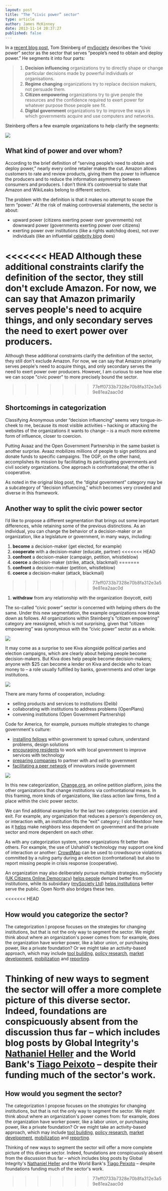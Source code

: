 ```yaml
---
layout: post
title: "The “civic power” sector"
type: article
author: James McKinney
date: 2013-11-14 20:37:27
published: false
---
```

In a [recent blog post](http://www.mysociety.org/2013/08/05/what-should-we-do-about-the-naming-deficitsurplus-part-2/), Tom Steinberg of [mySociety](http://mysociety.org/) describes the “civic power” sector as the sector that serves “people’s need to obtain and deploy power.” He segments it into four parts:

>1. **Decision influencing** organizations try to directly shape or change particular decisions made by powerful individuals or organisations.
>1. **Regime changing** organizations try to replace decision makers, not persuade them.
>1. **Citizen empowering** organizations try to give people the resources and the confidence required to exert power for whatever purpose those people see fit.
>1. **Digital government** organizations try to improve the ways in which governments acquire and use computers and networks.

Steinberg offers a few example organizations to help clarify the segments:

![](/img/blog/2013-11-14-civic-power-original.png)

## What kind of power and over whom?

According to the brief definition of “serving people’s need to obtain and deploy power,” nearly every online retailer makes the cut. Amazon allows customers to rate and review products, giving them the power to influence the producers and to reduce the information asymmetry between consumers and producers. I don’t think it’s controversial to state that Amazon and WikiLeaks belong to different sectors.

The problem with the definition is that it makes no attempt to scope the term “power.” At the risk of making controversial statements, the sector is about:

* upward power (citizens exerting power over governments) not downward power (governments exerting power over citizens)
* exerting power over institutions (like a rights watchdog does), not over individuals (like an influential [celebrity blog](http://perezhilton.com/) does)

<<<<<<< HEAD
Although these additional constraints clarify the definition of the sector, they still don't exclude Amazon. For now, we can say that Amazon primarily serves people's need to acquire things, and only secondary serves the need to exert power over producers.
=======
Although these additional constraints clarify the definition of the sector, they still don't exclude Amazon. For now, we can say that Amazon primarily serves people's need to acquire things, and only secondary serves the need to exert power over producers. However, I am curious to see how else we can scope "civic power" to more precisely bound the sector.
>>>>>>> 77eff0733b7328e70b8fa312e3a59e81ea2aac0d

## Shortcomings in categorization

Classifying Anonymous under “decision influencing” seems very tongue-in-cheek to me, because its most visible activities – hacking or attacking the websites of the organizations it wants to change – is a much more extreme form of influence, closer to coercion.

Putting Avaaz and the Open Government Partnership in the same basket is another surprise. Avaaz mobilizes millions of people to sign petitions and donate funds to specific campaigns. The OGP, on the other hand, accomplishes its mission by facilitating its participating governments and civil society organizations. One approach is confrontational; the other is cooperative.

As noted in the original blog post, the “digital government” category may be a subcategory of “decision influencing,” which becomes very crowded and diverse in this framework.

## Another way to split the civic power sector

I’d like to propose a different segmentation that brings out some important differences, while retaining some of the previous distinctions. As an individual, you can change the behavior of a decision-maker or an organization, like a legislature or government, in many ways, including:

1. **become** a decision-maker (get elected, for example)
1. **cooperate** with a decision-maker (educate, partner)
<<<<<<< HEAD
1. **confront** a decision-maker (campaign, petition, whistleblow)
1. **coerce** a decision-maker (strike, attack, blackmail)
=======
1. **confront** a decision-maker (petition, whistleblow)
1. **coerce** a decision-maker (attack, blackmail)
>>>>>>> 77eff0733b7328e70b8fa312e3a59e81ea2aac0d
1. **withdraw** from any relationship with the organization (boycott, exit)

The so-called “civic power” sector is concerned with helping others do the same. Under this new segmentation, the example organizations now break down as follows. All organizations within Steinberg's ”citizen empowering” category are reassigned, which is not surprising, given that ”citizen empowering” was synonymous with the “civic power” sector as a whole.

![](/img/blog/2013-11-14-civic-power-become.jpg)

It may come as a surprise to see Kiva alongside political parties and election campaigns, which are clearly about helping people become decision-makers. But Kiva does help people become decision-makers; anyone with $25 can become a lender on Kiva and decide who to loan money to – a role usually fulfilled by banks, governments and other large institutions.

![](/img/blog/2013-11-14-civic-power-cooperate.jpg)

There are many forms of cooperation, including:

* selling products and services to institutions (Delib)
* collaborating with institutions to address problems (OpenPlans)
* convening institutions (Open Government Partnership)

Code for America, for example, pursues multiple strategies to change government's culture:

* [installing fellows](http://www.codeforamerica.org/fellows/) within government to spread culture, understand problems, design solutions
* [encouraging residents](http://brigade.codeforamerica.org/) to work with local government to improve services with technology
* [preparing companies](http://www.codeforamerica.org/startups/) to partner with and sell to government
* [facilitating a peer network](http://peernetwork.in/) of innovators inside government

![](/img/blog/2013-11-14-civic-power-confront.jpg)

In this new categorization, [Change.org](http://change.org/), an online petition platform, joins the other organizations that change institutions via confrontational means. In this framing, more kinds of organizations, like class action law firms, find a place within the civic power sector.

We can find additional examples for the last two categories: coercion and exit. For example, any organization that reduces a person's dependency on, or interaction with, an institution fits the “exit” category; I slot Nextdoor here as it [helps](https://nextdoor.com/manifesto/) make neighbors less dependent on government and the private sector and more dependent on each other.

As with any categorization system, some organizations fit better than others. For example, the use of Ushahidi's technology may support one kind of interaction or another: [CrowdMap](https://crowdmap.com/) can be used to crowdsource violations committed by a ruling party during an election (confrontational) but also to report missing people in crisis response (cooperative).

An organization may also deliberately pursue multiple strategies. mySociety ([UK Citizens Online Democracy](http://opencorporates.com/companies/gb/03277032)) [helps people](http://www.mysociety.org/stream/uk/) demand better from institutions, while its subsidiary ([mySociety Ltd](http://opencorporates.com/companies/gb/05798215)) [helps institutions](http://www.mysociety.org/stream/services/) better serve the public. Open North also bridges these two.

<<<<<<< HEAD
## How would you categorize the sector?

The categorization I propose focuses on the strategies for changing institutions, but that is not the only way to segment the sector. We might think about where an organization's power comes from: for example, does the organization have worker power, like a labor union, or purchasing power, like a private foundation? Or we might take an activity-based approach, which may include [tool building](http://www.participatorypolitics.org/), [policy research](http://www.americanprogress.org/), [market development](http://opendatainstitute.org/), [mobilization](http://busproject.org/) and [reporting](http://reporting.sunlightfoundation.com/).

Thinking of new ways to segment the sector will offer a more complete picture of this diverse sector. Indeed, foundations are conspicuously absent from the discussion thus far – which includes blog posts by Global Integrity's [Nathaniel Heller](https://www.globalintegrity.org/posts/what-should-call-open-government/) and the World Bank's [Tiago Peixoto](http://democracyspot.net/2013/06/17/open-government-feedback-loops-and-semantic-extravaganza/)  – despite their funding much of the sector's work.
=======
## How would you segment the sector?

The categorization I propose focuses on the *strategies* for changing institutions, but that is not the only way to segment the sector. We might think about where an organization's power comes from: for example, does the organization have worker power, like a labor union, or purchasing power, like a private foundation? Or we might take an activity-based approach, which may include [tool building](http://www.participatorypolitics.org/), [policy research](http://www.policyalternatives.ca/), [market development](http://opendatainstitute.org/), [mobilization](http://busproject.org/) and [reporting](http://reporting.sunlightfoundation.com/).

Thinking of new ways to segment the sector will offer a more complete picture of this diverse sector. Indeed, foundations are conspicuously absent from the discussion thus far – which includes blog posts by Global Integrity's [Nathaniel Heller](https://www.globalintegrity.org/posts/what-should-call-open-government/) and the World Bank's [Tiago Peixoto](http://democracyspot.net/2013/06/17/open-government-feedback-loops-and-semantic-extravaganza/)  – despite foundations funding much of the sector's work.
>>>>>>> 77eff0733b7328e70b8fa312e3a59e81ea2aac0d

